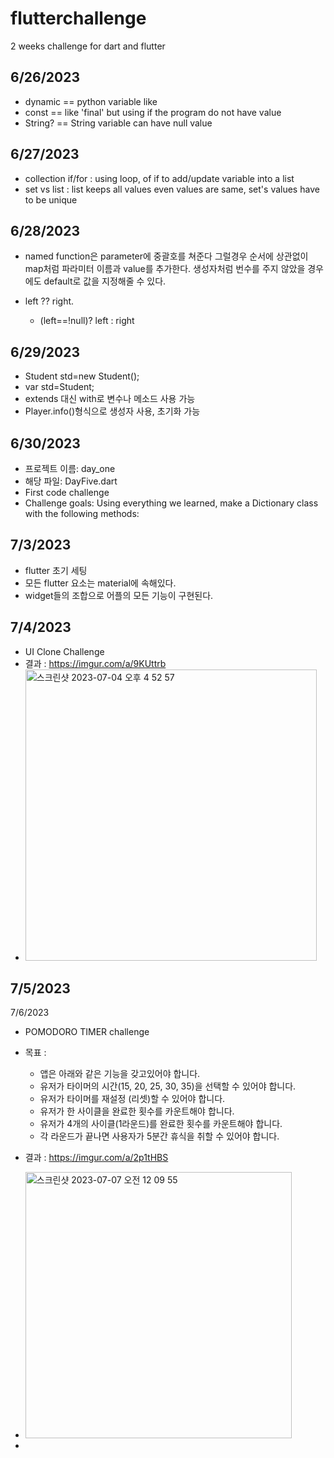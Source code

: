 # flutterchallenge

2 weeks challenge for dart and flutter


6/26/2023
- 
- dynamic == python variable like
- const == like 'final' but using if the program do not have value
- String? == String variable can have null value

6/27/2023
- 
- collection if/for : using loop, of if to add/update variable into a list
- set vs list : list keeps all values even values are same, set's values have to be unique

6/28/2023
- 
- named function은 parameter에 중괄호를 쳐준다 그럴경우 순서에 상관없이 map처럼 파라미터 이름과 value를 추가한다.
  생성자처럼 번수를 주지 않았을 경우에도 default로 값을 지정해줄 수 있다.

- left ?? right. 
  - (left==!null)? left : right
 
6/29/2023
- 
- Student std=new Student();
- var std=Student;
- extends 대신 with로 변수나 메소드 사용 가능
- Player.info()형식으로 생성자 사용, 초기화 가능

6/30/2023
-
- 프로젝트 이름: day_one
- 해당 파일: DayFive.dart
- First code challenge
- Challenge goals: Using everything we learned, make a Dictionary class with the following methods:

7/3/2023
- 

- flutter 초기 세팅
- 모든 flutter 요소는 material에 속해있다.
- widget들의 조합으로 어플의 모든 기능이 구현된다.

7/4/2023
- 
- UI Clone Challenge
- 결과 : https://imgur.com/a/9KUttrb
- <img width="466" alt="스크린샷 2023-07-04 오후 4 52 57" src="https://github.com/bladnoch/flutter-challenge/assets/112937442/a3befd0a-b9e3-4479-80b7-1ab1856cc711">

7/5/2023
-



7/6/2023
- POMODORO TIMER challenge

- 목표 :
  - 앱은 아래와 같은 기능을 갖고있어야 합니다.
  - 유저가 타이머의 시간(15, 20, 25, 30, 35)을 선택할 수 있어야 합니다.
  - 유저가 타이머를 재설정 (리셋)할 수 있어야 합니다.
  - 유저가 한 사이클을 완료한 횟수를 카운트해야 합니다.
  - 유저가 4개의 사이클(1라운드)를 완료한 횟수를 카운트해야 합니다.
  - 각 라운드가 끝나면 사용자가 5분간 휴식을 취할 수 있어야 합니다.

- 결과 : https://imgur.com/a/2p1tHBS
- <img width="426" alt="스크린샷 2023-07-07 오전 12 09 55" src="https://github.com/bladnoch/flutter-challenge/assets/112937442/1cd198e3-4212-473d-bdd0-2f7f81e0feef">

- 


